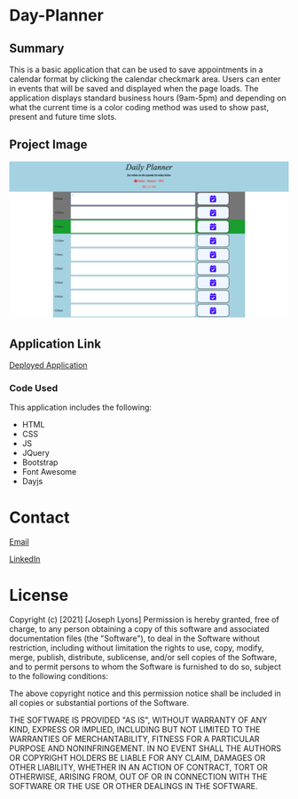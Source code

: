 # Day-Planner

## Summary
This is a basic application that can be used to save appointments in a calendar format by clicking the calendar checkmark area. Users can enter in events that will be saved and displayed when the page loads. The application displays standard business hours (9am-5pm) and depending on what the current time is a color coding method was used to show past, present and future time slots. 

## Project Image

![image of project](https://github.com/Josephjlyons/Day-Planner/blob/main/plannerImg.png?raw=true)

## Application Link

[Deployed Application](https://josephjlyons.github.io/Day-Planner/)


### Code Used
This application includes the following:
* HTML
* CSS
* JS
* JQuery
* Bootstrap
* Font Awesome
* Dayjs

# Contact
[Email](josephjlyons90@gmail.com)

[LinkedIn](linkedin.com/in/joseph-lyons-0a2630200)



# License 
Copyright (c) [2021] [Joseph Lyons]
Permission is hereby granted, free of charge, to any person obtaining a copy of this software and associated documentation files (the "Software"), to deal in the Software without restriction, including without limitation the rights to use, copy, modify, merge, publish, distribute, sublicense, and/or sell copies of the Software, and to permit persons to whom the Software is furnished to do so, subject to the following conditions:

The above copyright notice and this permission notice shall be included in all copies or substantial portions of the Software.

THE SOFTWARE IS PROVIDED "AS IS", WITHOUT WARRANTY OF ANY KIND, EXPRESS OR IMPLIED, INCLUDING BUT NOT LIMITED TO THE WARRANTIES OF MERCHANTABILITY, FITNESS FOR A PARTICULAR PURPOSE AND NONINFRINGEMENT. IN NO EVENT SHALL THE AUTHORS OR COPYRIGHT HOLDERS BE LIABLE FOR ANY CLAIM, DAMAGES OR OTHER LIABILITY, WHETHER IN AN ACTION OF CONTRACT, TORT OR OTHERWISE, ARISING FROM, OUT OF OR IN CONNECTION WITH THE SOFTWARE OR THE USE OR OTHER DEALINGS IN THE SOFTWARE.
